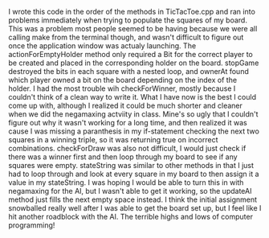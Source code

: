 I wrote this code in the order of the methods in TicTacToe.cpp and ran into problems immediately when trying to populate the squares of my board. This was a problem most people seemed to be having because we were all calling make from the terminal though, and wasn't difficult to figure out once the application window was actualy launching. The actionForEmptyHolder method only required a Bit for the correct player to be created and placed in the corresponding holder on the board.
stopGame destroyed the bits in each square with a nested loop, and ownerAt found which player owned a bit on the board depending on the index of the holder.
I had the most trouble wih checkForWinner, mostly because I couldn't think of a clean way to write it. What I have now is the best I could come up with, although I realized it could be much shorter and cleaner when we did the negamaxing actviity in class.
Mine's so ugly that I couldn't figure out why it wasn't working for a long time, and then realized it was cause I was missing a paranthesis in my if-statement checking the next two squares in a winning triple, so it was returning true on incorrect combinations.
checkForDraw was also not difficult, I would just check if there was a winner first and then loop through my board to see if any squares were empty.
stateString was similar to other methods in that I just had to loop through and look at every square in my board to then assign it a value in my stateString.
I was hoping I would be able to turn this in with negamaxing for the AI, but I wasn't able to get it working, so the updateAI method just fills the next empty space instead.
I think the initial assignment snowballed really well after I was able to get the board set up, but I feel like I hit another roadblock with the AI. The terrible highs and lows of computer programming!
